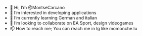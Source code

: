 - 👋 Hi, I’m @MontseCarcano
- 👀 I’m interested in developing applications
- 🌱 I’m currently learning German and italian
- 💞️ I’m looking to collaborate on EA Sport, design videogames
- 📫 How to reach me; You can reach me in Ig like momonche.lu

<!---
MontseCarcano/MontseCarcano is a ✨ special ✨ repository because its `README.md` (this file) appears on your GitHub profile.
You can click the Preview link to take a look at your changes.
--->
